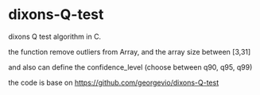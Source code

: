# dixons-Q-test
dixons Q test algorithm in C.

the function remove outliers from Array, and the array size between [3,31]

and also can define the confidence_level (choose between q90, q95, q99)

the code is base on https://github.com/georgevio/dixons-Q-test
 

